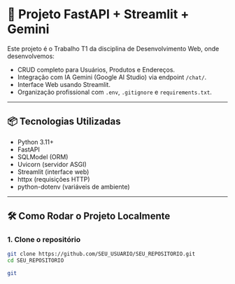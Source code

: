 # 🚀 Projeto FastAPI + Streamlit + Gemini

Este projeto é o Trabalho T1 da disciplina de Desenvolvimento Web, onde desenvolvemos:

- CRUD completo para Usuários, Produtos e Endereços.
- Integração com IA Gemini (Google AI Studio) via endpoint `/chat/`.
- Interface Web usando Streamlit.
- Organização profissional com `.env`, `.gitignore` e `requirements.txt`.

---

## 📦 Tecnologias Utilizadas

- Python 3.11+
- FastAPI
- SQLModel (ORM)
- Uvicorn (servidor ASGI)
- Streamlit (interface web)
- httpx (requisições HTTP)
- python-dotenv (variáveis de ambiente)

---

## 🛠️ Como Rodar o Projeto Localmente

### 1. Clone o repositório

```bash
git clone https://github.com/SEU_USUARIO/SEU_REPOSITORIO.git
cd SEU_REPOSITORIO

git 